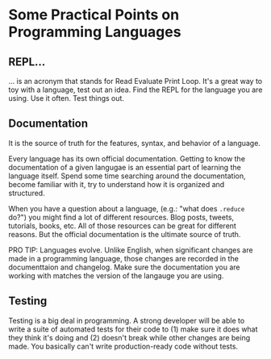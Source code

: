 # Some Practical Points on Programming Languages

## REPL...
... is an acronym that stands for Read Evaluate Print Loop. It's a great way to toy with a language, test out an idea. Find the REPL for the language you are using. Use it often. Test things out.

## Documentation 
It is the source of truth for the features, syntax, and behavior of a language.

Every language has its own official documentation. Getting to know the documentation of a given langugae is an essential part of learning the language itself. Spend some time searching around the documentation, become familiar with it, try to understand how it is organized and structured.

When you have a question about a language, (e.g.: "what does `.reduce` do?") you might find a lot of different resources. Blog posts, tweets, tutorials, books, etc. All of those resources can be great for different reasons. But the official documentation is the ultimate source of truth.

PRO TIP: Languages evolve. Unlike English, when significant changes are made in a programming language, those changes are recorded in the documenttaion and changelog. Make sure the documentation you are working with matches the version of the langauge you are using.

## Testing
Testing is a big deal in programming. A strong developer will be able to write a suite of automated tests for their code to (1) make sure it does what they think it's doing and (2) doesn't break while other changes are being made. You basically can't write production-ready code without tests.